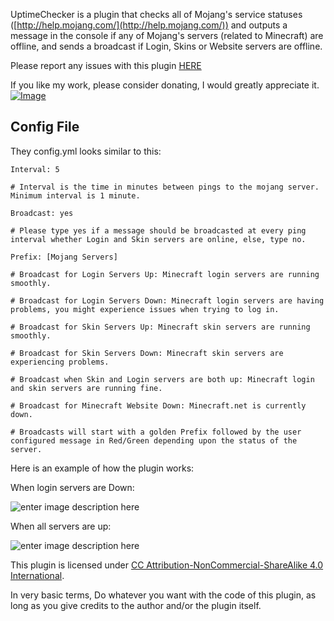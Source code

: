 UptimeChecker is a plugin that checks all of Mojang's service statuses ([http://help.mojang.com/](http://help.mojang.com/)) and outputs a message in the console if any of Mojang's servers (related to Minecraft) are offline, and sends a broadcast if Login, Skins or Website servers are offline.

Please report any issues with this plugin [HERE](https://github.com/vik1395/UptimeChecker-Minecraft/issues)

If you like my work, please consider donating, I would greatly appreciate it. [![Image](https://www.paypalobjects.com/en_US/i/btn/btn_donate_LG.gif)](https://www.paypal.com/cgi-bin/webscr?cmd=_donations&business=vik1395lp%40gmail%2ecom&lc=US&item_name=Spigot%20Plugins&item_number=LegitPlay%2enet%20Plugin%20Dev&no_note=0&currency_code=USD&bn=PP%2dDonationsBF%3abtn_donateCC_LG%2egif%3aNonHostedGuest)

**Config File**
-------------
They config.yml looks similar to this:

    Interval: 5
    
    # Interval is the time in minutes between pings to the mojang server. Minimum interval is 1 minute.
    
    Broadcast: yes
    
    # Please type yes if a message should be broadcasted at every ping interval whether Login and Skin servers are online, else, type no.
    
    Prefix: [Mojang Servers]
    
    # Broadcast for Login Servers Up: Minecraft login servers are running smoothly.
    
    # Broadcast for Login Servers Down: Minecraft login servers are having problems, you might experience issues when trying to log in.
    
    # Broadcast for Skin Servers Up: Minecraft skin servers are running smoothly.
    
    # Broadcast for Skin Servers Down: Minecraft skin servers are experiencing problems.
    
    # Broadcast when Skin and Login servers are both up: Minecraft login and skin servers are running fine.
    
    # Broadcast for Minecraft Website Down: Minecraft.net is currently down.
    
    # Broadcasts will start with a golden Prefix followed by the user configured message in Red/Green depending upon the status of the server.

Here is an example of how the plugin works:

When login servers are Down:

![enter image description here](http://i.imgur.com/5q5ahvi.png?1)

When all servers are up:

![enter image description here](http://i.imgur.com/cNJ3UuB.png?1)

This plugin is licensed under [CC Attribution-NonCommercial-ShareAlike 4.0 International](http://creativecommons.org/licenses/by-nc-sa/4.0/deed.en_US). 

In very basic terms, Do whatever you want with the code of this plugin, as long as you give credits to the author and/or the plugin itself.
